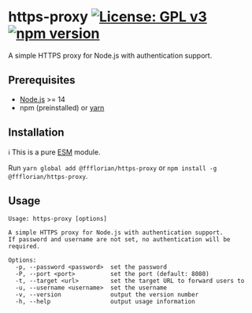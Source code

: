 # https-proxy [![License: GPL v3](https://img.shields.io/badge/License-GPLv3-blue.svg)](https://www.gnu.org/licenses/gpl-3.0) [![npm version](https://img.shields.io/npm/v/@ffflorian/https-proxy.svg?style=flat)](https://www.npmjs.com/package/@ffflorian/https-proxy)

A simple HTTPS proxy for Node.js with authentication support.

## Prerequisites

- [Node.js](https://nodejs.org) >= 14
- npm (preinstalled) or [yarn](https://classic.yarnpkg.com)

## Installation

ℹ️ This is a pure [ESM](https://nodejs.org/api/esm.html#introduction) module.

Run `yarn global add @ffflorian/https-proxy` or `npm install -g @ffflorian/https-proxy`.

## Usage

```
Usage: https-proxy [options]

A simple HTTPS proxy for Node.js with authentication support.
If password and username are not set, no authentication will be required.

Options:
  -p, --password <password>  set the password
  -P, --port <port>          set the port (default: 8080)
  -t, --target <url>         set the target URL to forward users to
  -u, --username <username>  set the username
  -v, --version              output the version number
  -h, --help                 output usage information
```
